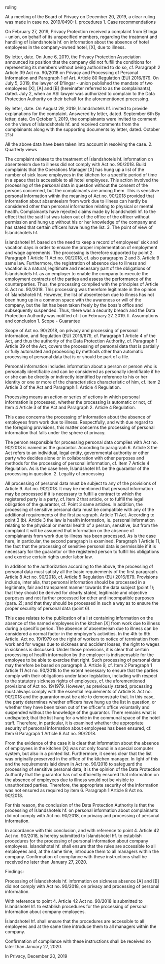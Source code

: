 ruling

At a meeting of the Board of Privacy on December 20, 2019, a clear ruling was made in case no. 2019/0490:
I.
procedures
1.
Case recommendations

On February 27, 2019, Privacy Protection received a complaint from Eflinga - union, on behalf of its unspecified members, regarding the treatment and handling of Íslandshotela hf. on information about the absence of hotel employees in the company-owned hotel, \[X\], due to illness.

By letter, date. On June 6, 2019, the Privacy Protection Association announced its position that the company did not fulfill the conditions for representing its members without being authorized to do so, cf. Paragraph 2 Article 39 Act no. 90/2018 on Privacy and Processing of Personal Information and Paragraph 1 of Art. Article 80 Regulation (EU) 2016/679. On July 5, 2019, the lawyer of Eflingar - union published the mandate of two employees \[X\], \[A\] and \[B\] (hereinafter referred to as the complainants), dated. July 2, when an ASI lawyer was authorized to complain to the Data Protection Authority on their behalf for the aforementioned processing.

By letter, date. On August 29, 2019, Íslandshotels hf. invited to provide explanations for the complaint. Answered by letter, dated. September 6th By letter, date. On October 1, 2019, the complainants were invited to comment on the views of Íslandshotels hf. and received comments from the complainants along with the supporting documents by letter, dated. October 21st

All the above data have been taken into account in resolving the case.
2.
Quarterly views

The complaint relates to the treatment of Íslandshotels hf. information on absenteeism due to illness did not comply with Act no. 90/2018. Build complaints that the Operations Manager \[X\] has hung up a list of the number of sick leave employees in the kitchen for a specific period of time in a space that is accessible to all hotel employees. This action involved the processing of the personal data in question without the consent of the persons concerned, but the complainants are among them. This is sensitive personal information within the meaning of Act no. 90/2018 provided that information about absenteeism from work due to illness can hardly be considered other than personal information relating to physical or mental health. Complainants have rejected claims made by Íslandshoteli hf. to the effect that the said list was taken out of the office of the officer without permission and hung up without his or her knowledge of the company and has stated that certain officers have hung the list.
3.
The point of view of Íslandshotels hf.

Íslandshotel hf. based on the need to keep a record of employees' sick and vacation days in order to ensure the proper implementation of employment and wage agreements. The processing is therefore supported by point 2. Paragraph 1 Article 11 Act no. 90/2018, cf. also paragraphs 2 and 3. Article 9 same law. Furthermore, the registration of absence due to illness and vacation is a natural, legitimate and necessary part of the obligations of Íslandshotels hf. as an employer to enable the company to execute the employment contracts of the parties and assess the performance of the counterparties. Thus, the processing complied with the principles of Article 8. Act no. 90/2018. This processing was therefore legitimate in the opinion of Íslandshoteli hf. However, the list of absenteeism due to illness has not been hung up in a common space with the awareness or will of the company, but the list has been taken freely by the boss's office and subsequently suspended. Thus, there was a security breach and the Data Protection Authority was notified of it on February 27, 2019.
II.
Assumptions and conclusion
1.
Scope - Guarantee

Scope of Act no. 90/2018, on privacy and processing of personal information, and Regulation (EU) 2016/679, cf. Paragraph 1 Article 4 of the Act, and thus the authority of the Data Protection Authority, cf. Paragraph 1 Article 39 of the Act, covers the processing of personal data that is partially or fully automated and processing by methods other than automatic processing of personal data that is or should be part of a file.

Personal information includes information about a person or person who is personally identifiable and can be considered as personally identifiable if he or she can be directly or indirectly identified by reference to his or her identity or one or more of the characteristics characteristic of him, cf. Item 2 Article 3 of the Act and Paragraph 1. Article 4 Regulation.

Processing means an action or series of actions in which personal information is processed, whether the processing is automatic or not, cf. Item 4 Article 3 of the Act and Paragraph 2. Article 4 Regulation.

This case concerns the processing of information about the absence of employees from work due to illness. Respectfully, and with due regard to the foregoing provisions, this matter concerns the processing of personal information that falls under the sphere of privacy.

The person responsible for processing personal data complies with Act no. 90/2018 is named as the guarantor. According to paragraph 6. Article 3 the Act refers to an individual, legal entity, governmental authority or other party who decides alone or in collaboration with other purposes and methods for the processing of personal information, cf. Item 7 Article 4 Regulation. As is the case here, Íslandshotel hf. be the guarantor of the processing in question.
2.
Legality of processing

All processing of personal data must be subject to any of the provisions of Article 9. Act no. 90/2018. It may be mentioned that personal information may be processed if it is necessary to fulfill a contract to which the registered party is a party, cf. Item 2 that article, or to fulfill the legal obligation of the guarantor, cf. Point 3 same articles. In addition, the processing of sensitive personal data must be compatible with any of the additional requirements of the first paragraph. Article 11 Act. According to point 3 (b). Article 3 the law is health information, ie. personal information relating to the physical or mental health of a person, sensitive, but from the complaint it will be assumed that information on the absence of complainants from work due to illness has been processed. As is the case here, in particular, the second paragraph is examined. Paragraph 1 Article 11, the fact that the processing of sensitive personal data is permissible if it is necessary for the guarantor or the registered person to fulfill his obligations and exercise certain rights under labor law.

In addition to the authorization according to the above, the processing of personal data must satisfy all the basic requirements of the first paragraph. Article 8 Act no. 90/2018, cf. Article 5 Regulation (EU) 2016/679. Provisions include, inter alia, that personal information should be processed in a legitimate, fair and transparent manner towards the data subject (point 1); that they should be derived for clearly stated, legitimate and objective purposes and not further processed for other and incompatible purposes (para. 2); and that they should be processed in such a way as to ensure the proper security of personal data (point 6).

This case relates to the publication of a list containing information on the absence of the named employees in the kitchen \[X\] from work due to illness during a specific period. The absence of absenteeism due to illness can be considered a normal factor in the employer's activities. In the 4th to 6th. Article. Act no. 19/1979 on the right of workers to notice of termination from work and for wages due to sickness and accident losses, the right to wages in sickness is discussed. Under those provisions, it is clear that certain processing of health information by the employer is indispensable for the employee to be able to exercise that right. Such processing of personal data may therefore be based on paragraph 3. Article 9, cf. Item 2 Paragraph 1 Article 11 Act no. 90/2018 to the extent necessary to ensure that the parties comply with their obligations under labor legislation, including with respect to the statutory sickness rights of employees, cf. the aforementioned provisions of Act no. 19/1979. However, as previously stated, processing must always comply with the essential requirements of Article 8. Act no. 90/2018 and the guarantor must be able to demonstrate that. In this case, the party determines whether officers have hung up the list in question, or whether they have been taken out of the officer's office voluntarily and suspended without the knowledge of the guarantor. There remains what is undisputed; that the list hung for a while in the communal space of the hotel staff. Therefore, in particular, it is examined whether the appropriate security of personal information about employees has been ensured, cf. Item 6 Paragraph 1 Article 8 Act no. 90/2018.

From the evidence of the case it is clear that information about the absence of employees in the kitchen \[X\] was not only found in a special computer system, but also in a printed list. Furthermore, it seems clear that the list was originally preserved in the office of the kitchen manager. In light of this and the requirements laid down in Act no. 90/2018 to safeguard the processing of sensitive personal data, it is the opinion of the Data Protection Authority that the guarantor has not sufficiently ensured that information on the absence of employees due to illness would not be visible to unauthorized parties. Therefore, the appropriate security of the information was not ensured as required by item 6. Paragraph 1 Article 8 Act no. 90/2018.

For this reason, the conclusion of the Data Protection Authority is that the processing of Íslandshotels hf. on personal information about complainants did not comply with Act no. 90/2018, on privacy and processing of personal information.

In accordance with this conclusion, and with reference to point 4. Article 42 Act no. 90/2018, is hereby submitted to Íslandshotel hf. to establish procedures for the processing of personal information about company employees. Íslandshotel hf. shall ensure that the rules are accessible to all employees and, at the same time, introduce them to all managers within the company. Confirmation of compliance with these instructions shall be received no later than January 27, 2020.

Findings:

Processing of Íslandshotels hf. information on sickness absence \[A\] and \[B\] did not comply with Act no. 90/2018, on privacy and processing of personal information.

With reference to point 4. Article 42 Act no. 90/2018 is submitted to Íslandshotel hf. to establish procedures for the processing of personal information about company employees.

Íslandshotel hf. shall ensure that the procedures are accessible to all employees and at the same time introduce them to all managers within the company.

Confirmation of compliance with these instructions shall be received no later than January 27, 2020.

In Privacy, December 20, 2019
